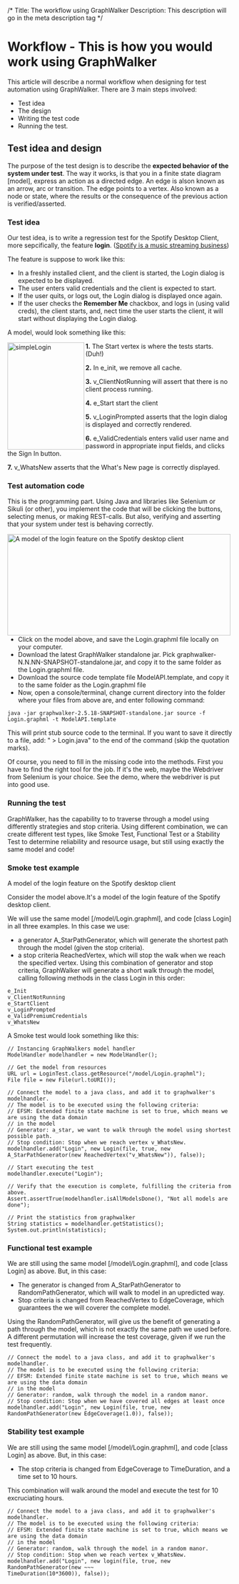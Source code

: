 /*
Title: The workflow using GraphWalker
Description: This description will go in the meta description tag
*/

# Workflow - This is how you would work using GraphWalker
This article will describe a normal workflow when designing for test automation using GraphWalker. There are 3 main steps involved:

* Test idea
* The design
* Writing the test code
* Running the test. 

## Test idea and design
The purpose of the test design is to describe the **expected behavior of the system under test**. The way it works, is that you in a finite state diagram [model], express an action as a directed edge. An edge is alson known as an arrow, arc or transition. The edge points to a vertex. Also known as a node or state, where the results or the consequence of the previous action is verified/asserted.

### Test idea
Our test idea, is to write a regression test for the Spotify Desktop Client, more sepcifically, the feature **login**. (<a href="http://en.wikipedia.org/wiki/Spotify">Spotify is a music streaming business</a>)

The feature is suppose to work  like this:
* In a freshly installed client, and the client is started, the Login dialog is expected to be displayed.
* The user enters valid credentials and the client is expected to start.
* If the user quits, or logs out, the Login dialog is displayed once again.
* If the user checks the **Remember Me** chackbox, and logs in (using valid creds), the client starts, and, nect time the user starts the client, it will start without displaying the Login dialog.

A model, would look something like this:

<a href="http://www.flickr.com/photos/36681632@N00/8380189446/" title="simpleLogin by kristian_karl, on Flickr"><img alt="simpleLogin" height="240" src="http://farm9.staticflickr.com/8213/8380189446_8dc6a91076_m.jpg" width="172" align="left"></a>

**1.** The Start vertex is where the tests starts. (Duh!)

**2.** In e_init, we remove all cache.

**3.** v_ClientNotRunning will assert that there is no client process running.

**4.** e_Start start the client

**5.** v_LoginPrompted asserts that the login dialog is displayed and correctly rendered.

**6.** e_ValidCredentials enters valid user name and password in appropriate input fields, and clicks the Sign In button.

**7.** v_WhatsNew asserts that the What's New page is correctly displayed.

### Test automation code
This is the programming part. Using Java  and libraries like Selenium or Sikuli (or other), you implement the code that will be clicking the buttons, selecting menus, or making REST-calls. But also, verifying and asserting that your system under test is behaving correctly.

<img alt="A model of the login feature on the Spotify desktop client" src="http://farm9.staticflickr.com/8507/8367918574_75c29a2a78.jpg" style="width: 500px; height: 227px;" align="left">

* Click on the model above, and save the Login.graphml file locally on your computer.
* Download the latest GraphWalker standalone jar. Pick graphwalker-N.N.NN-SNAPSHOT-standalone.jar, and copy it to the same folder as the Login.graphml file.
* Download the source code template file ModelAPI.template, and copy it to the same folder as the Login.graphml file
* Now, open a console/terminal, change current directory into the folder where your files from above are, and enter following command:

~~~
java -jar graphwalker-2.5.18-SNAPSHOT-standalone.jar source -f Login.graphml -t ModelAPI.template
~~~

This will print stub source code to the terminal. If you want to save it directly to a file, add: " > Login.java" to the end of the command (skip the quotation marks).

Of course, you need to fill in the missing code into the methods. First you have to find the right tool for the job. If it's the web, maybe the Webdriver from Selenium is your choice.  See the demo, where the webdriver is put into good use.

### Running the test
GraphWalker, has the capability to to traverse through a model using differently strategies and stop criteria. Using different combination, we can create different test types, like Smoke Test, Functional Test or a Stability Test to determine reliability and resource usage, but still using exactly the same model and code!

### Smoke test example
A model of the login feature on the Spotify desktop client

Consider the model above.It's a model of the login feature of the Spotify desktop client. 

We will use the same model [/model/Login.graphml], and code [class Login]  in all three examples. In this case we use:

* a generator A_StarPathGenerator, which will generate the shortest path through the model (given the stop criteria).
* a stop criteria ReachedVertex, which will stop the walk when we reach the specified vertex.
Using this combination of generator and stop criteria, GraphWalker will generate a short walk through the model, calling following methods in the class Login in this order:

~~~
e_Init
v_ClientNotRunning
e_StartClient
v_LoginPrompted
e_ValidPremiumCredentials
v_WhatsNew
~~~

A Smoke test would look something like this:

~~~
// Instancing GraphWalkers model handler
ModelHandler modelhandler = new ModelHandler();
    
// Get the model from resources
URL url = LoginTest.class.getResource("/model/Login.graphml");
File file = new File(url.toURI());
 
// Connect the model to a java class, and add it to graphwalker's modelhandler.
// The model is to be executed using the following criteria:
// EFSM: Extended finite state machine is set to true, which means we are using the data domain
// in the model
// Generator: a_star, we want to walk through the model using shortest possible path.
// Stop condition: Stop when we reach vertex v_WhatsNew.
modelhandler.add("Login", new Login(file, true, new A_StarPathGenerator(new ReachedVertex("v_WhatsNew")), false));
 
// Start executing the test
modelhandler.execute("Login");
 
// Verify that the execution is complete, fulfilling the criteria from above.
Assert.assertTrue(modelhandler.isAllModelsDone(), "Not all models are done");
 
// Print the statistics from graphwalker
String statistics = modelhandler.getStatistics();
System.out.println(statistics);
~~~
 
### Functional test example
We are still using the same model [/model/Login.graphml], and code [class Login] as above. But, in this case:

* The generator is changed from A_StarPathGenerator to RandomPathGenerator, which will walk to model in an upredicted way.
* Stop criteria is changed from ReachedVertex to EdgeCoverage, which guarantees the we will coverer the complete model.

Using the RandomPathGenerator, will give us the benefit of generating a path through the model, which is not exactly the same path we used before. A different permutation will increase the test coverage, given if we run the test frequently.

~~~
// Connect the model to a java class, and add it to graphwalker's modelhandler.
// The model is to be executed using the following criteria:
// EFSM: Extended finite state machine is set to true, which means we are using the data domain
// in the model
// Generator: random, walk through the model in a random manor.
// Stop condition: Stop when we have covered all edges at least once
modelhandler.add("Login", new Login(file, true, new RandomPathGenerator(new EdgeCoverage(1.0)), false));
~~~

### Stability test example
We are still using the same model [/model/Login.graphml], and code [class Login] as above. But, in this case:

* The stop criteria is changed from EdgeCoverage to TimeDuration, and a time set to 10 hours.

This combination will walk around the model and execute the test for 10 excruciating hours.

~~~
// Connect the model to a java class, and add it to graphwalker's modelhandler.
// The model is to be executed using the following criteria:
// EFSM: Extended finite state machine is set to true, which means we are using the data domain
// in the model
// Generator: random, walk through the model in a random manor.
// Stop condition: Stop when we reach vertex v_WhatsNew.
modelhandler.add("Login", new login(file, true, new RandomPathGenerator(new ~~~
TimeDuration(10*3600)), false));
~~~
